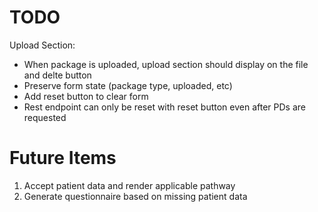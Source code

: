 # TODO

Upload Section:

- When package is uploaded, upload section should display on the file and delte button
- Preserve form state (package type, uploaded, etc)
- Add reset button to clear form
- Rest endpoint can only be reset with reset button even after PDs are requested

# Future Items

1. Accept patient data and render applicable pathway
2. Generate questionnaire based on missing patient data
